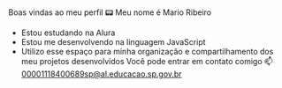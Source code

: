 Boas vindas ao meu perfil 📟
Meu nome é Mario Ribeiro 

- Estou estudando na Alura
- Estou me desenvolvendo na linguagem JavaScript
- Utilizo esse espaço para minha organização e compartilhamento dos meu projetos desenvolvidos
Você pode entrar em contato comigo 📫
00001118400689sp@al.educacao.sp.gov.br
